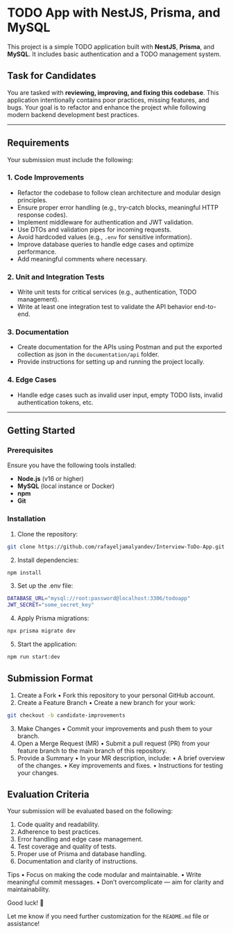# TODO App with NestJS, Prisma, and MySQL

This project is a simple TODO application built with **NestJS**, **Prisma**, and **MySQL**. It includes basic authentication and a TODO management system.

## Task for Candidates

You are tasked with **reviewing, improving, and fixing this codebase**. This application intentionally contains poor practices, missing features, and bugs. Your goal is to refactor and enhance the project while following modern backend development best practices.

---

## Requirements

Your submission must include the following:

### 1. **Code Improvements**
- Refactor the codebase to follow clean architecture and modular design principles.
- Ensure proper error handling (e.g., try-catch blocks, meaningful HTTP response codes).
- Implement middleware for authentication and JWT validation.
- Use DTOs and validation pipes for incoming requests.
- Avoid hardcoded values (e.g., `.env` for sensitive information).
- Improve database queries to handle edge cases and optimize performance.
- Add meaningful comments where necessary.

### 2. **Unit and Integration Tests**
- Write unit tests for critical services (e.g., authentication, TODO management).
- Write at least one integration test to validate the API behavior end-to-end.

### 3. **Documentation**
- Create documentation for the APIs using Postman and put the exported collection as json in the `documentation/api` folder.
- Provide instructions for setting up and running the project locally.

### 4. **Edge Cases**
- Handle edge cases such as invalid user input, empty TODO lists, invalid authentication tokens, etc.

---

## Getting Started

### Prerequisites

Ensure you have the following tools installed:
- **Node.js** (v16 or higher)
- **MySQL** (local instance or Docker)
- **npm** 
- **Git**

### Installation

1. Clone the repository:
```bash
git clone https://github.com/rafayeljamalyandev/Interview-ToDo-App.git
```

2.	Install dependencies:
```bash
npm install
```

3.	Set up the .env file:
```bash
DATABASE_URL="mysql://root:password@localhost:3306/todoapp"
JWT_SECRET="some_secret_key"
```

4.	Apply Prisma migrations:

```bash
npx prisma migrate dev
```


5.	Start the application:
```bash
npm run start:dev
```

## Submission Format

1.	Create a Fork
•	Fork this repository to your personal GitHub account.
2.	Create a Feature Branch
•	Create a new branch for your work:

```bash
git checkout -b candidate-improvements
```

3.	Make Changes
  •	Commit your improvements and push them to your branch.
4.	Open a Merge Request (MR)
  •	Submit a pull request (PR) from your feature branch to the main branch of this repository.
5.	Provide a Summary
  •	In your MR description, include:
  •	A brief overview of the changes.
  •	Key improvements and fixes.
  •	Instructions for testing your changes.

## Evaluation Criteria

Your submission will be evaluated based on the following:
1.	Code quality and readability.
2.	Adherence to best practices.
3.	Error handling and edge case management.
4.	Test coverage and quality of tests.
5.	Proper use of Prisma and database handling.
6.	Documentation and clarity of instructions.

Tips
•	Focus on making the code modular and maintainable.
•	Write meaningful commit messages.
•	Don’t overcomplicate — aim for clarity and maintainability.

Good luck! 🚀

Let me know if you need further customization for the `README.md` file or assistance!
